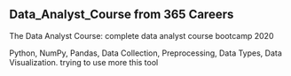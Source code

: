 ## Data_Analyst_Course from 365 Careers 
The Data Analyst Course: complete data analyst course bootcamp 2020

Python, NumPy, Pandas, Data Collection, Preprocessing, Data Types, Data Visualization.
trying to use more this tool
